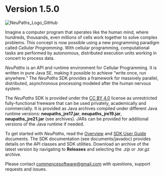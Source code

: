 # Version 1.5.0
![NeuPaths_Logo_GitHub](https://github.com/user-attachments/assets/1b151bab-5797-4fb2-a23f-fc9a85545498)

Imagine a computer program that operates like the human mind, where hundreds,
thousands, even millions of cells work together to solve complex problems.
This concept is now possible using a new programming paradigm called
*Cellular Programming*.  With cellular programming, computational
tasks are performed by autonomous, distributed execution units working
in concert to process data.

*NeuPaths* is an API and runtime environment for Cellular Programming. It is written
in pure Java SE, making it possible to achieve “write once, run anywhere.”
The *NeuPaths* SDK provides a framework for massively parallel, distributed,
asynchronous processing modeled after the human nervous system.

The *NeuPaths* SDK is provided under the [CC BY 4.0](https://creativecommons.org/licenses/by/4.0/)
license as unrestricted fully-functional freeware that can be used privately,
academically and commercially.  It is provided as Java archives compiled under different
Java runtime versions: **neupaths_jre17.jar**, **neupaths_jre19.jar**, **neupaths_jre21.jar**
(see archives).  JARs can be provided for additional versions of the Java runtime if
needed.

To get started with *NeuPaths*, read the [Overview](documents/NeuPaths_Overview.pdf) and
[SDK User Guide](documents/NeuPaths_SDK_User_Guide.pdf) documents.  The
SDK documentation (see documents/javadoc) provides details on the
API classes and SDK utilities.  Download an archive of the latest version by
navigating to **Releases** and selecting the *.zip* or *.tar.gz* archive.

Please contact commencesoftware@gmail.com with questions, support requests and issues.
